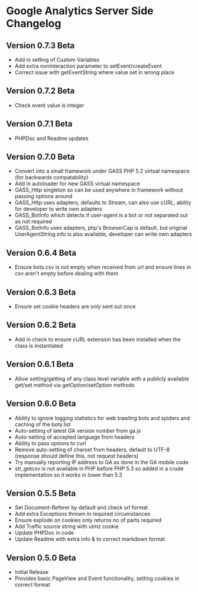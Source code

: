 Google Analytics Server Side Changelog
======================================

Version 0.7.3 Beta
------------------

- Add in setting of Custom Variables
- Add extra nonInteraction parameter to setEvent/createEvent
- Correct issue with getEventString where value set in wrong place

Version 0.7.2 Beta
------------------

- Check event value is integer

Version 0.7.1 Beta
------------------

- PHPDoc and Readme updates

Version 0.7.0 Beta
------------------

- Convert into a small framework under GASS PHP 5.2 virtual namespace (for backwards compatability)
- Add in autoloader for new GASS virtual namespace
- GASS_Http singleton so can be used anywhere in framework without passing options around
- GASS_Http uses adapters, defaults to Stream, can also use cURL, ability for developer to write own adapters
- GASS_BotInfo which detects if user-agent is a bot or not separated out as not required
- GASS_BotInfo uses adapters, php's BrowserCap is default, but original UserAgentString.info is also available, developer can write own adapters

Version 0.6.4 Beta
------------------

- Ensure bots.csv is not empty when received from url and ensure lines in csv aren't empty before dealing with them

Version 0.6.3 Beta
------------------

- Ensure set cookie headers are only sent out once

Version 0.6.2 Beta
------------------

- Add in check to ensure cURL extension has been installed when the class is instantiated

Version 0.6.1 Beta
------------------

- Allow setting/getting of any class level variable with a publicly available get/set method via getOption/setOption methods

Version 0.6.0 Beta
------------------

- Ability to ignore logging statistics for web trawling bots and spiders and caching of the bots list
- Auto-setting of latest GA version number from ga.js
- Auto-setting of accepted language from headers
- Ability to pass options to curl
- Remove auto-setting of charset from headers, default to UTF-8 (response should define this, not request headers)
- Try manually reporting IP address to GA as done in the GA mobile code
- str_getcsv is not available in PHP before PHP 5.3 so added in a crude implementation so it works in lower than 5.3

Version 0.5.5 Beta
------------------

- Set Document-Referer by default and check url format
- Add extra Exceptions thrown in required circumstances
- Ensure explode on cookies only returns no of parts required
- Add Traffic source string with utmz cookie
- Update PHPDoc in code
- Update Readme with extra info & to correct markdown format


Version 0.5.0 Beta
------------------

- Initial Release
- Provides basic PageView and Event functionality, setting cookies in correct format